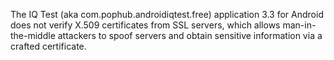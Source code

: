 The IQ Test (aka com.pophub.androidiqtest.free) application 3.3 for Android does not verify X.509 certificates from SSL servers, which allows man-in-the-middle attackers to spoof servers and obtain sensitive information via a crafted certificate.